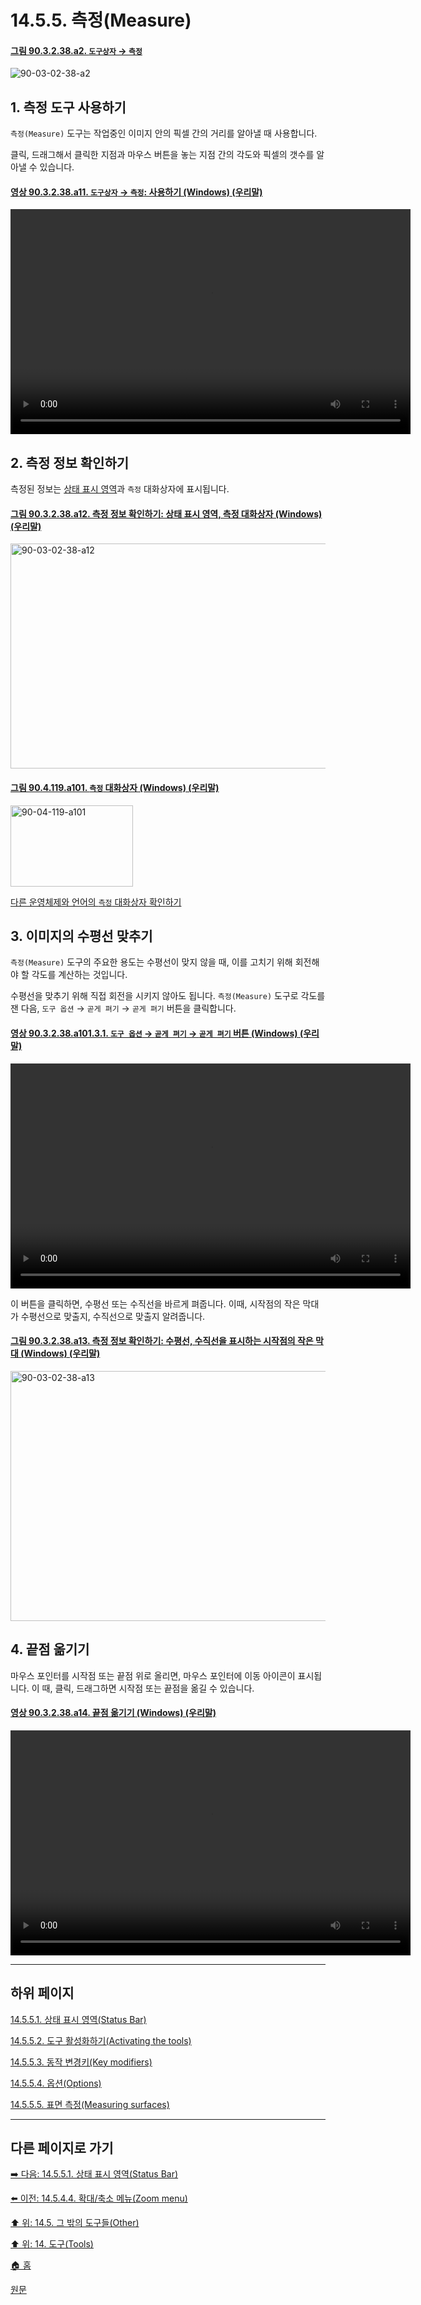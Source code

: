 # 14.5.5. 측정(Measure)

<a id="90-03-02-38-a2"></a>

#### [그림 90.3.2.38.a2. `도구상자` → `측정`](./90-03-02-38-measure.md#90-03-02-38-a2)
![90-03-02-38-a2](https://github.com/wonder13662/gimp/assets/15767104/1a8a0150-b649-4649-8c2b-c287a570b07c)

<a id="14-05-05-s1"></a>

## 1. 측정 도구 사용하기
`측정(Measure)` 도구는 작업중인 이미지 안의 픽셀 간의 거리를 알아낼 때 사용합니다.

클릭, 드래그해서 클릭한 지점과 마우스 버튼을 놓는 지점 간의 각도와 픽셀의 갯수를 알아낼 수 있습니다.

<a id="90-03-02-38-a11"></a>

#### [영상 90.3.2.38.a11. `도구상자` → `측정`: 사용하기 (Windows) (우리말)](./90-03-02-38-measure.md#90-03-02-38-a11)
<video controls="controls" width="640" height="360" src="https://github.com/wonder13662/gimp/assets/15767104/cdce65d5-016b-4093-aafa-0fc11101533e"></video>

<a id="14-05-05-s2"></a>

## 2. 측정 정보 확인하기
측정된 정보는 [상태 표시 영역](./03-02-04-09-status-area.md)과 `측정` 대화상자에 표시됩니다.

<a id="90-03-02-38-a12"></a>

#### [그림 90.3.2.38.a12. 측정 정보 확인하기: 상태 표시 영역, 측정 대화상자 (Windows) (우리말)](./90-03-02-38-measure.md#90-03-02-38-a12)
<img width="640" height="360" alt="90-03-02-38-a12" src="https://github.com/wonder13662/gimp/assets/15767104/3539c570-8d2b-4e56-b956-db226d78bcec">

<a id="90-04-119-a101"></a>

#### [그림 90.4.119.a101. `측정` 대화상자 (Windows) (우리말)](./90-04-119-measure.md#90-04-119-a101)
<img width="196" height="130" alt="90-04-119-a101" src="https://github.com/wonder13662/gimp/assets/15767104/f746870d-9139-4b76-912f-3bba7ae5b887">

[다른 운영체제와 언어의 `측정` 대화상자 확인하기](./90-04-119-measure.md#90-04-119-a102)

<a id="14-05-05-s3"></a>

## 3. 이미지의 수평선 맞추기
`측정(Measure)` 도구의 주요한 용도는 수평선이 맞지 않을 때, 이를 고치기 위해 회전해야 할 각도를 계산하는 것입니다.

수평선을 맞추기 위해 직접 회전을 시키지 않아도 됩니다. `측정(Measure)` 도구로 각도를 잰 다음, `도구 옵션` → `곧게 펴기` → `곧게 펴기` 버튼을 클릭합니다.

<a id="90-03-02-38-a101-03-01"></a>

#### [영상 90.3.2.38.a101.3.1. `도구 옵션` → `곧게 펴기` → `곧게 펴기` 버튼 (Windows) (우리말)](./90-03-02-38-measure.md#90-03-02-38-a101-03-01)
<video controls="controls" width="640" height="360" src="https://github.com/wonder13662/gimp/assets/15767104/f32f8685-34d5-4853-95fa-292db2d6c1a3"></video>

이 버튼을 클릭하면, 수평선 또는 수직선을 바르게 펴줍니다. 이때, 시작점의 작은 막대가 수평선으로 맞출지, 수직선으로 맞출지 알려줍니다.

<a id="90-03-02-38-a13"></a>

#### [그림 90.3.2.38.a13. 측정 정보 확인하기: 수평선, 수직선을 표시하는 시작점의 작은 막대 (Windows) (우리말)](./90-03-02-38-measure.md#90-03-02-38-a13)
<img width="601" height="400" alt="90-03-02-38-a13" src="https://github.com/wonder13662/gimp/assets/15767104/5f09013c-f14c-4dd6-a5fa-bdb24ffb2a61">

<a id="14-05-05-s4"></a>

## 4. 끝점 옮기기
마우스 포인터를 시작점 또는 끝점 위로 올리면, 마우스 포인터에 이동 아이콘이 표시됩니다. 이 때, 클릭, 드래그하면 시작점 또는 끝점을 옮길 수 있습니다.

<a id="90-03-02-38-a14"></a>

#### [영상 90.3.2.38.a14. 끝점 옮기기 (Windows) (우리말)](./90-03-02-38-measure.md#90-03-02-38-a14)
<video controls="controls" width="640" height="360" src="https://github.com/wonder13662/gimp/assets/15767104/937ce97c-3fba-48aa-a8df-b05992084577"></video>

***

## 하위 페이지

[14.5.5.1. 상태 표시 영역(Status Bar)](./14-05-05-01-status_bar.md)

[14.5.5.2. 도구 활성화하기(Activating the tools)](./14-05-05-02-activating_the_tool.md)

[14.5.5.3. 동작 변경키(Key modifiers)](./14-05-05-03-key_modifiers.md)

[14.5.5.4. 옵션(Options)](./14-05-05-04-options.md)

[14.5.5.5. 표면 측정(Measuring surfaces)](./14-05-05-05-measuring_surfaces.md)

***

## 다른 페이지로 가기

[➡️ 다음: 14.5.5.1. 상태 표시 영역(Status Bar)](./14-05-05-01-status_bar.md)

[⬅️ 이전: 14.5.4.4. 확대/축소 메뉴(Zoom menu)](./14-05-04-04-zoom_menu.md)

[⬆️ 위: 14.5. 그 밖의 도구들(Other)](./14-05-00-other.md)

[⬆️ 위: 14. 도구(Tools)](./14-00-tools.md)

[🏠 홈](./00-home.md)

[원문](https://docs.gimp.org/2.10/ko/gimp-tool-measure.html)